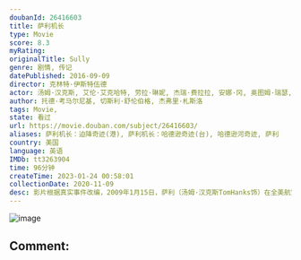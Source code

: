 ```yaml
---
doubanId: 26416603
title: 萨利机长
type: Movie
score: 8.3
myRating: 
originalTitle: Sully
genre: 剧情, 传记
datePublished: 2016-09-09
director: 克林特·伊斯特伍德
actor: 汤姆·汉克斯, 艾伦·艾克哈特, 劳拉·琳妮, 杰瑞·费拉拉, 安娜·冈, 奥图姆·瑞瑟, 霍特·麦克卡兰尼, 克里斯·鲍尔, 杰米·谢尔丹, 安·库萨克, 莫莉·哈根, 马克斯·阿德勒, 萨姆·亨廷顿, 韦恩·巴斯楚普, 维勒莉·玛哈菲, 凯蒂·柯丽克, 杰夫·科伯, 莫莉·伯纳德, 库珀·索恩顿, 维布尔·弗利茨杰拉德, 杰弗里·诺灵, 帕奇·德拉奇, 布雷特·赖斯, ·罗杰·米切尔, 罗伯特·普拉尔戈, 迈克尔·拉帕波特, 普鲁瓦·贝迪, 克里斯托弗·柯里, 因德尔·库马尔, 加里·维克斯, 特雷西·齐默, 迈克·奥麦利
author: 托德·考马尔尼基, 切斯利·舒伦伯格, 杰弗里·札斯洛
tags: Movie, 
state: 看过
url: https://movie.douban.com/subject/26416603/
aliases: 萨利机长：迫降奇迹(港), 萨利机长：哈德逊奇迹(台), 哈德逊河奇迹, 萨利
country: 美国
language: 英语
IMDb: tt3263904
time: 96分钟
createTime: 2023-01-24 00:58:01
collectionDate: 2020-11-09
desc: 影片根据真实事件改编，2009年1月15日，萨利（汤姆·汉克斯TomHanks饰）在全美航空1549号班担任机长，飞机起飞两分钟后遭到飞鸟攻击，两架发动机全部熄火，萨利决定在哈德逊河上迫降，15...
---
```


![image](p2363503306.jpg)

Comment: 
---

